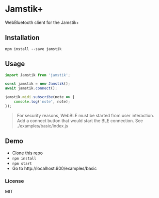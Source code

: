 # Jamstik+

WebBluetooth client for the Jamstik+

## Installation

`npm install --save jamstik`

## Usage

``` js
import Jamstik from 'jamstik';

const jamstik = new Jamstik();
await jamstik.connect();

jamstik.midi.subscribe(note => {
    console.log('note', note);
});
```

> For security reasons, WebBLE must be started from user interaction. Add a connect button that would start the BLE connection. See ./examples/basic/index.js

## Demo

* Clone this repo
* `npm install`
* `npm start`
* Go to http://localhost:900/examples/basic

### License

MIT